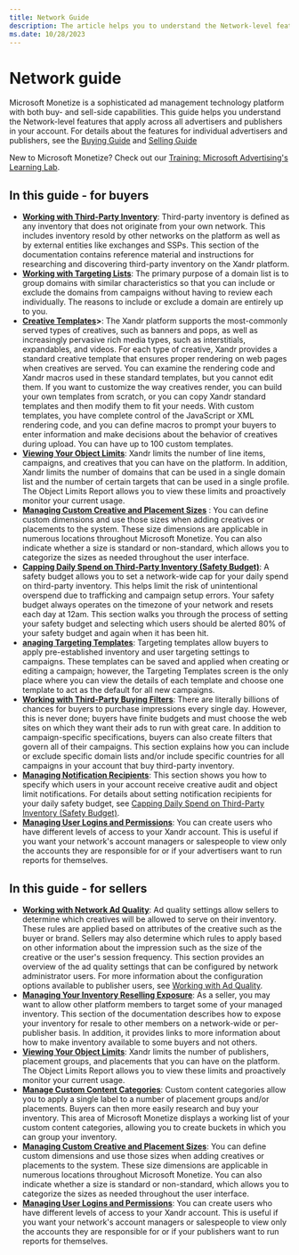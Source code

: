 ```yaml
---
title: Network Guide
description: The article helps you to understand the Network-level features that apply across all advertisers and publishers in your account.
ms.date: 10/28/2023
---
```


# Network guide

Microsoft Monetize is a sophisticated ad management technology platform with both buy- and sell-side capabilities. This guide helps you understand the
Network-level features that apply across all advertisers and publishers in your account. For details about the features for individual advertisers
and publishers, see the [Buying Guide](buying-guide.md) and [Selling Guide](selling-guide.md)

New to Microsoft Monetize? Check out our [Training: Microsoft Advertising's Learning Lab](../training-resources/training-microsoft-advertising-learning-lab.md).

## In this guide - for buyers

- **[Working with Third-Party Inventory](working-with-third-party-inventory.md)**: Third-party inventory is defined as any inventory that does not originate from your own network. This includes inventory resold by other networks on the platform as well as by external entities like exchanges and SSPs. This section of the
  documentation contains reference material and instructions for researching and discovering third-party inventory on the Xandr platform.
- **[Working with Targeting Lists](working-with-targeting-lists.md)**: The primary purpose of a domain list is to group domains with similar characteristics so that you can include or exclude the domains from campaigns without having to review each individually. The reasons to include or exclude a domain are entirely up to you.
- **[Creative Templates](creative-templates.md)>**: The Xandr platform supports the most-commonly served types of creatives, such as banners and pops, as well as increasingly pervasive rich media types, such as interstitials, expandables, and videos. For each type of creative, Xandr provides a standard creative template that ensures proper rendering on web pages when creatives are served. You can examine the rendering code and Xandr macros used in these standard templates, but you cannot edit them. If you want to customize the way creatives render, you can build your own templates from scratch, or you can copy Xandr standard templates and then modify them to fit your needs. With custom templates, you have complete control of the JavaScript or XML rendering code, and you can define macros to prompt your buyers to enter information and make decisions about the behavior of creatives during upload. You can have up to 100 custom templates.
- **[Viewing Your Object Limits](viewing-your-object-limits.md)**: Xandr limits the number of line items, campaigns, and creatives that you can have on the platform. In addition, Xandr limits the number of domains that can be used in a single domain list and the number of certain targets that can be used in a single profile. The Object
  Limits Report allows you to view these limits and proactively monitor your current usage.
- **[Managing Custom Creative and Placement Sizes](managing-custom-creative-and-placement-sizes.md)** : You can define custom dimensions and use those sizes when adding creatives or placements to the system. These size dimensions are applicable in numerous locations throughout Microsoft Monetize. You can also indicate whether a size is standard or non-standard, which allows you to categorize the sizes as needed throughout the user interface.
- **[Capping Daily Spend on Third-Party Inventory (Safety Budget)](capping-daily-spend-on-third-party-inventory-safety-budget.md)**: A safety budget allows you to set a network-wide cap for your daily spend on third-party inventory. This helps limit the risk of unintentional overspend due to trafficking and campaign setup errors. Your safety budget always operates on the timezone of your network and resets each day at 12am. This section walks you through the process of setting your safety budget and selecting which users should be alerted 80% of your safety budget and again when it has been hit.
- **[anaging Targeting Templates](managing-targeting-templates.md)**: Targeting templates allow buyers to apply pre-established inventory and user targeting settings to campaigns. These templates can be saved and applied when creating or editing a campaign; however, the Targeting Templates screen is the only place where you can view the details of each template and choose one template to act as the default for all new campaigns.
- **[Working with Third-Party Buying Filters](working-with-third-party-buying-filters.md)**: There are literally billions of chances for buyers to purchase impressions every
  single day. However, this is never done; buyers have finite budgets and must choose the web sites on which they want their ads to run with great care. In addition to campaign-specific specifications, buyers can also create filters that govern all of their campaigns. This section explains how you can include or exclude specific domain lists
  and/or include specific countries for all campaigns in your account that buy third-party inventory.
- **[Managing Notification Recipients](managing-notification-recipients.md)**: This section shows you how to specify which users in your account receive creative audit and object limit notifications. For details about setting notification recipients for your daily safety budget, see [Capping Daily Spend on Third-Party Inventory (Safety
  Budget)](capping-daily-spend-on-third-party-inventory-safety-budget.md).
- **[Managing User Logins and Permissions](managing-user-logins-and-permissions.md)**: You can create users who have different levels of access to your Xandr account. This is useful if you want your network's account managers or salespeople to view only the accounts they are responsible for or if your advertisers want to run reports for themselves.

## In this guide - for sellers

- **[Working with Network Ad Quality](working-with-network-ad-quality.md)**: Ad quality settings allow sellers to  determine which creatives will be allowed to serve on their inventory. These rules are applied based on attributes of the creative such as the buyer or brand. Sellers may also determine which rules to apply based on other information about the impression such as the size of the creative or the user's session frequency. This section provides an overview of the ad quality settings that can be configured by network administrator users. For more information about the configuration options available to publisher users, see [Working with Ad Quality](working-with-publisher-ad-quality.md).
- **[Managing Your Inventory Reselling Exposure](managing-your-inventory-reselling-exposure.md)**: As a seller, you may want to allow other platform members to target some of
  your managed inventory. This section of the documentation describes how to expose your inventory for resale to other members on a network-wide or per-publisher basis. In addition, it provides links to more information about how to make inventory available to some buyers and not others.
- **[Viewing Your Object Limits](viewing-your-object-limits.md)**: Xandr limits the number of publishers, placement groups, and placements that you can have on
  the platform. The Object Limits Report allows you to view these limits and proactively monitor your current usage.
- **[Manage Custom Content Categories](manage-custom-content-categories.md)**: Custom content categories allow you to apply a single label to a number of placement groups and/or
  placements. Buyers can then more easily research and buy your inventory. This area of Microsoft Monetize displays a working list of your custom content categories, allowing
  you to create buckets in which you can group your inventory.
- **[Managing Custom Creative and Placement Sizes](managing-custom-creative-and-placement-sizes.md)**: You can define custom dimensions and use those sizes when adding creatives
  or placements to the system. These size dimensions are applicable in numerous locations throughout Microsoft Monetize. You can also indicate whether a size is standard or non-standard, which allows you to categorize the sizes as needed throughout the user interface.
- **[Managing User Logins and Permissions](managing-user-logins-and-permissions.md)**: You can create users who have different levels of access to your Xandr account. This is useful if you want your network's account managers or salespeople to view only the accounts they are responsible for or if your publishers want to run reports for themselves.
